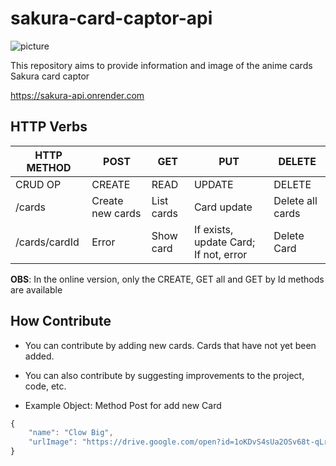 # sakura-card-captor-api

![picture](https://4.bp.blogspot.com/-XcYPpX6yH8g/W0Z9vofZdMI/AAAAAAAADUA/re9BhIwAAlAJlyBgPa6122UAHQv-J2mywCK4BGAYYCw/s1600/sakura%2Bcard%2Bcaptor.png)

This repository aims to provide information and image of the anime cards Sakura card captor

https://sakura-api.onrender.com

## HTTP Verbs

| HTTP METHOD   | POST             | GET        | PUT                                   | DELETE |
| -----------   | ---------------  | ---------  | ------------------------------------  | ------ |
| CRUD OP       | CREATE           | READ       | UPDATE                                | DELETE |
| /cards        | Create new cards | List cards | Card update                           | Delete all cards |
| /cards/cardId | Error            | Show card  | If exists, update Card; If not, error | Delete Card |


<strong>OBS</strong>: In the online version, only the CREATE, GET all and GET by Id methods are available

## How Contribute

- You can contribute by adding new cards. Cards that have not yet been added.
- You can also contribute by suggesting improvements to the project, code, etc.

 - Example Object: Method Post for add new Card

```javascript
{
	"name": "Clow Big",
	"urlImage": "https://drive.google.com/open?id=1oKDvS4sUa2OSv68t-qLrPAkO3Z-nlKmJ"
}
```
